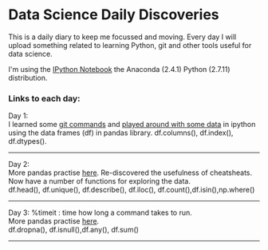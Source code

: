 # Data Science Daily Discoveries

This is a daily diary to keep me focussed and moving. 
Every day I will upload something related to learning Python, git and other 
tools useful for data science. 

I'm using the [IPython Notebook](http://ipython.org) the Anaconda (2.4.1) 
Python (2.7.11) distribution.


### Links to each day:

Day 1:                                                                 
I learned some [git commands](001-git-basics.md) and [played around 
with some data](001-pandas-csv/LendingClub.ipynb) in ipython using the 
data frames (df) in pandas library. 
df.columns(), df.index(), df.dtypes().

-------------

Day 2:                                                                                                                          
More pandas practise [here](002-LendingClub.ipynb). Re-discovered the 
usefulness of cheatsheats. Now have a number of functions for exploring the 
data.    
df.head(), df.unique(), df.describe(), df.iloc(), 
df.count(),df.isin(),np.where()

---------------

Day 3:
%timeit : time how long a command takes to run.  
More pandas practise [here](003-LendingClub.ipynb).   
df.dropna(), df.isnull(),df.any(), df.sum()

----------------
